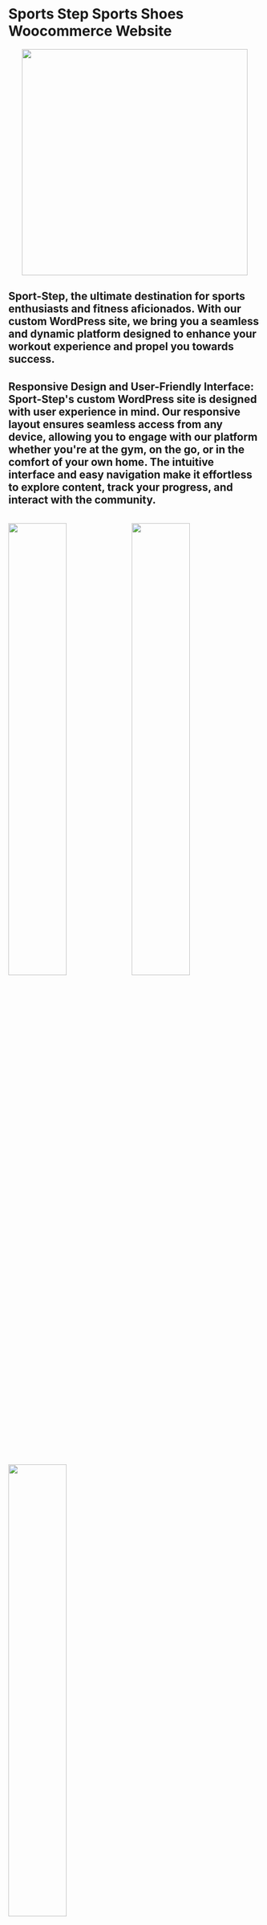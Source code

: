 # Sports Step Sports Shoes Woocommerce Website   
 

<p align="center">
<img src="https://raw.githubusercontent.com/PhantomScript/asset-container/b26b0ebaaa13bec7fac796ee0b8296676df6ee0b/developer-portfolio/website.svg" alt="" width="450px"/>
</p>

## Sport-Step, the ultimate destination for sports enthusiasts and fitness aficionados. With our custom WordPress site, we bring you a seamless and dynamic platform designed to enhance your workout experience and propel you towards success.

##  Responsive Design and User-Friendly Interface: Sport-Step's custom WordPress site is designed with user experience in mind. Our responsive layout ensures seamless access from any device, allowing you to engage with our platform whether you're at the gym, on the go, or in the comfort of your own home. The intuitive interface and easy navigation make it effortless to explore content, track your progress, and interact with the community.

<br />
<div dir="auto">
        <a target="_blank" rel="noopener noreferrer nofollow" href="https://raw.githubusercontent.com/CoderAnnu/sports-step/main/Media/Desktop/E-commerce.png">
		<img src="https://raw.githubusercontent.com/CoderAnnu/sports-step/main/Media/Desktop/E-commerce.png" width="48%" alt="" style="max-width: 100%;"></a>
       <a target="_blank" rel="noopener noreferrer nofollow" href="https://raw.githubusercontent.com/CoderAnnu/sports-step/main/Media/Desktop/Shop-%E2%80%93-E-commerce.png">
	       <img src="https://raw.githubusercontent.com/CoderAnnu/sports-step/main/Media/Desktop/Shop-%E2%80%93-E-commerce.png" width="48%" alt="" style="max-width: 100%;"></a>
	<a target="_blank" rel="noopener noreferrer nofollow" href="https://raw.githubusercontent.com/CoderAnnu/sports-step/main/Media/Desktop/user-E-commerce.png">
	       <img src="https://raw.githubusercontent.com/CoderAnnu/sports-step/main/Media/Desktop/user-E-commerce.png" width="48%" alt="" style="max-width: 100%;"></a>
</div>
<br />
<div dir="auto">
    <a target="_blank"  rel="noopener noreferrer nofollow" href="https://raw.githubusercontent.com/CoderAnnu/sports-step/main/Media/Desktop/Single%20product%20page-%E2%80%93-E-commerce.png">
	    <img src="https://raw.githubusercontent.com/CoderAnnu/sports-step/main/Media/Desktop/Single%20product%20page-%E2%80%93-E-commerce.png" width="48%" alt="" style="max-width: 100%;"></a>
	<a target="_blank"  rel="noopener noreferrer nofollow" href="https://raw.githubusercontent.com/CoderAnnu/sports-step/main/Media/Desktop/Checkout-%E2%80%93-E-commerce.png">
	    <img src="https://raw.githubusercontent.com/CoderAnnu/sports-step/main/Media/Desktop/Checkout-%E2%80%93-E-commerce.png" width="48%" alt="" style="max-width: 100%;"></a>
     	<a target="_blank" rel="noopener noreferrer nofollow" href="https://raw.githubusercontent.com/CoderAnnu/sports-step/main/Media/Mobile/E-commerce.png">
	     <img src="https://raw.githubusercontent.com/CoderAnnu/sports-step/main/Media/Mobile/E-commerce.png" width="48%" alt="" style="max-width: 100%;"></a>
	<a target="_blank" rel="noopener noreferrer nofollow" href="https://raw.githubusercontent.com/CoderAnnu/sports-step/main/Media/Mobile/Single%20product%20-E-commerce.png">
	     <img src="https://raw.githubusercontent.com/CoderAnnu/sports-step/main/Media/Mobile/Single%20product%20-E-commerce.png" width="48%" alt="" style="max-width: 100%;"></a>
	
	
</div>
<br />

# Demo :movie_camera:
![](https://github.com/CoderAnnu/sports-step/blob/main/Media/E-commerce-Google-Chrome-2023-05-23-15-31-16%20(1).gif?raw=true)
## View demo [here](https://github.com/CoderAnnu/sports-step/blob/main/Media/E-commerce-Google-Chrome-2023-05-23-15-31-16%20(1).gif?raw=true).

<br />
